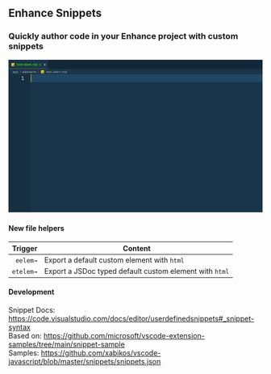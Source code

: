 ## Enhance Snippets

### Quickly author code in your Enhance project with custom snippets

![screen recording](vscode-enhance-snippet.gif)

#### New file helpers

| Trigger  | Content |
| -------: | ------- |
| `eelem→` | Export a default custom element with `html` |
| `etelem→` | Export a JSDoc typed default custom element with `html` |

#### Development

Snippet Docs: https://code.visualstudio.com/docs/editor/userdefinedsnippets#_snippet-syntax  
Based on: https://github.com/microsoft/vscode-extension-samples/tree/main/snippet-sample  
Samples: https://github.com/xabikos/vscode-javascript/blob/master/snippets/snippets.json  
